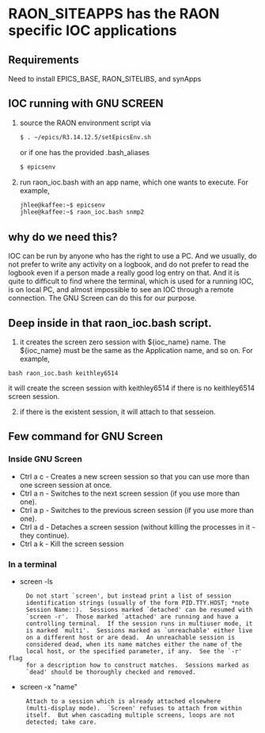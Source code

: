 # RAON_SITEAPPS has the RAON specific IOC applications

## Requirements

Need to install EPICS_BASE, RAON_SITELIBS, and synApps

## IOC running with GNU SCREEN

1. source the RAON environment script via

   ```bash
   $ . ~/epics/R3.14.12.5/setEpicsEnv.sh
   ```

   or if one has the provided .bash_aliases

   ```bash
   $ epicsenv
   ```
  
2. run raon_ioc.bash with an app name, which one wants to execute. For example,

   ```bash
   jhlee@kaffee:~$ epicsenv 
   jhlee@kaffee:~$ raon_ioc.bash snmp2
   ```

## why do we need this?

IOC can be run by anyone who has the right to use a PC. And we usually, do not prefer to write any activity on a logbook, and do not prefer to read the logbook even if a person made a really good log entry on that. And it is quite to difficult to find where the terminal, which is used for a running IOC, is on local PC, and almost impossible to see an IOC through a remote connection. The GNU Screen can do this for our purpose.


## Deep inside in that raon_ioc.bash script.

1. it creates the screen zero session with ${ioc_name} name. The ${ioc_name} must be the same as the Application name, and so on. For example, 

```bash raon_ioc.bash keithley6514``` 

it will create the screen session with keithley6514 if there is no keithley6514 screen session. 

2. if there is the existent session, it will attach to that sesseion.


## Few command for GNU Screen

### Inside GNU Screen

* Ctrl a c - Creates a new screen session so that you can use more than one screen session at once.
* Ctrl a n - Switches to the next screen session (if you use more than one).
* Ctrl a p - Switches to the previous screen session (if you use more than one).
* Ctrl a d - Detaches a screen session (without killing the processes in it - they continue).
* Ctrl a k - Kill the screen session

### In a terminal

* screen -ls
```
     Do not start `screen', but instead print a list of session
     identification strings (usually of the form PID.TTY.HOST; *note
     Session Name::).  Sessions marked `detached' can be resumed with
     `screen -r'.  Those marked `attached' are running and have a
     controlling terminal.  If the session runs in multiuser mode, it
     is marked `multi'.  Sessions marked as `unreachable' either live
     on a different host or are dead.  An unreachable session is
     considered dead, when its name matches either the name of the
     local host, or the specified parameter, if any.  See the `-r' flag
     for a description how to construct matches.  Sessions marked as
     `dead' should be thoroughly checked and removed.  
```

* screen -x "name"
```
     Attach to a session which is already attached elsewhere
     (multi-display mode).  `Screen' refuses to attach from within
     itself.  But when cascading multiple screens, loops are not
     detected; take care.
```